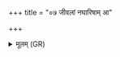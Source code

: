 +++
title = "०७ जीवलां नघारिषाम् आ"

+++
<details><summary>मूलम् (GR)</summary>

जीवलां नघारिषाम्  
आ ते बध्नाम्य् ओषधिम् ।  
या त आयुर् उपाहराद्  
अप रक्षांसि चातयात् ॥
</details>
